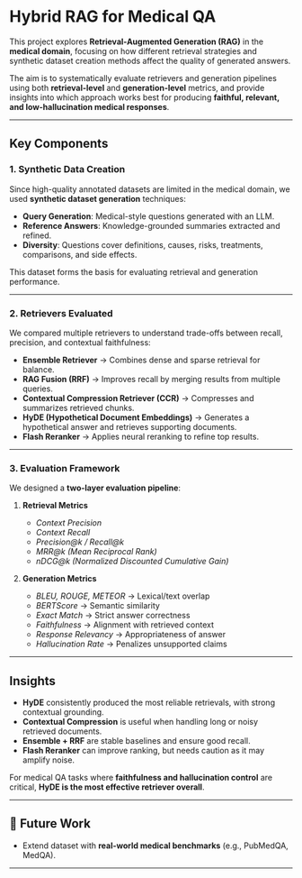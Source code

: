 # Hybrid RAG for Medical QA

This project explores **Retrieval-Augmented Generation (RAG)** in the **medical domain**, focusing on how different retrieval strategies and synthetic dataset creation methods affect the quality of generated answers.

The aim is to systematically evaluate retrievers and generation pipelines using both **retrieval-level** and **generation-level** metrics, and provide insights into which approach works best for producing **faithful, relevant, and low-hallucination medical responses**.

---

##  Key Components

### 1. Synthetic Data Creation

Since high-quality annotated datasets are limited in the medical domain, we used **synthetic dataset generation** techniques:

* **Query Generation**: Medical-style questions generated with an LLM.
* **Reference Answers**: Knowledge-grounded summaries extracted and refined.
* **Diversity**: Questions cover definitions, causes, risks, treatments, comparisons, and side effects.

This dataset forms the basis for evaluating retrieval and generation performance.

---

### 2. Retrievers Evaluated

We compared multiple retrievers to understand trade-offs between recall, precision, and contextual faithfulness:

* **Ensemble Retriever** → Combines dense and sparse retrieval for balance.
* **RAG Fusion (RRF)** → Improves recall by merging results from multiple queries.
* **Contextual Compression Retriever (CCR)** → Compresses and summarizes retrieved chunks.
* **HyDE (Hypothetical Document Embeddings)** → Generates a hypothetical answer and retrieves supporting documents.
* **Flash Reranker** → Applies neural reranking to refine top results.

---

### 3. Evaluation Framework

We designed a **two-layer evaluation pipeline**:

1. **Retrieval Metrics**

   * *Context Precision*
   * *Context Recall*
   * *Precision\@k / Recall\@k*
   * *MRR\@k (Mean Reciprocal Rank)*
   * *nDCG\@k (Normalized Discounted Cumulative Gain)*

2. **Generation Metrics**

   * *BLEU, ROUGE, METEOR* → Lexical/text overlap
   * *BERTScore* → Semantic similarity
   * *Exact Match* → Strict answer correctness
   * *Faithfulness* → Alignment with retrieved context
   * *Response Relevancy* → Appropriateness of answer
   * *Hallucination Rate* → Penalizes unsupported claims

---

## Insights

* **HyDE** consistently produced the most reliable retrievals, with strong contextual grounding.
* **Contextual Compression** is useful when handling long or noisy retrieved documents.
* **Ensemble + RRF** are stable baselines and ensure good recall.
* **Flash Reranker** can improve ranking, but needs caution as it may amplify noise.

For medical QA tasks where **faithfulness and hallucination control** are critical, **HyDE is the most effective retriever overall**.


---

## 🔮 Future Work

* Extend dataset with **real-world medical benchmarks** (e.g., PubMedQA, MedQA).

---